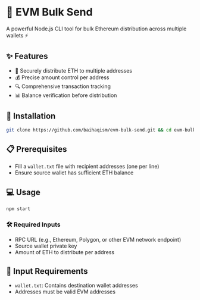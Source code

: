 # 💸 EVM Bulk Send
A powerful Node.js CLI tool for bulk Ethereum distribution across multiple wallets ⚡

## ✨ Features
* 🔐 Securely distribute ETH to multiple addresses
* 💰 Precise amount control per address
* 🔍 Comprehensive transaction tracking
* 📊 Balance verification before distribution

## 🚀 Installation

```bash
git clone https://github.com/baihaqism/evm-bulk-send.git && cd evm-bulk-send && npm install
```

## 📋 Prerequisites
* Fill a `wallet.txt` file with recipient addresses (one per line)
* Ensure source wallet has sufficient ETH balance

## 💻 Usage

```bash
npm start
```

### 🛠️ Required Inputs
* RPC URL (e.g., Ethereum, Polygon, or other EVM network endpoint)
* Source wallet private key
* Amount of ETH to distribute per address

## 📁 Input Requirements
* `wallet.txt`: Contains destination wallet addresses
* Addresses must be valid EVM addresses